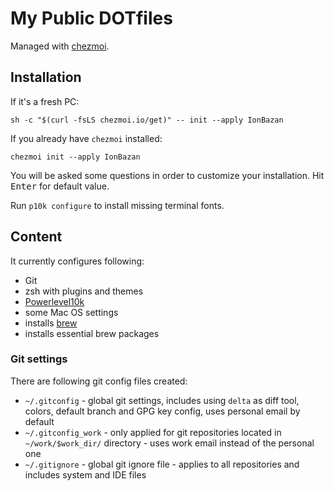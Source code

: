 # My Public DOTfiles

Managed with [chezmoi](https://chezmoi.io/).

## Installation

If it's a fresh PC:
```shell
sh -c "$(curl -fsLS chezmoi.io/get)" -- init --apply IonBazan
```

If you already have `chezmoi` installed:
```shell
chezmoi init --apply IonBazan
```

You will be asked some questions in order to customize your installation. Hit <kbd>Enter</kbd> for default value.

Run `p10k configure` to install missing terminal fonts.

## Content

It currently configures following:

- Git
- zsh with plugins and themes
- [Powerlevel10k](https://github.com/romkatv/powerlevel10k)
- some Mac OS settings
- installs [brew](https://brew.sh/)
- installs essential brew packages

### Git settings

There are following git config files created:

- `~/.gitconfig` - global git settings, includes using `delta` as diff tool, colors, default branch and GPG key config,
uses personal email by default
- `~/.gitconfig_work` - only applied for git repositories located in `~/work/$work_dir/` directory - uses work email
instead of the personal one
- `~/.gitignore` - global git ignore file - applies to all repositories and includes system and IDE files
